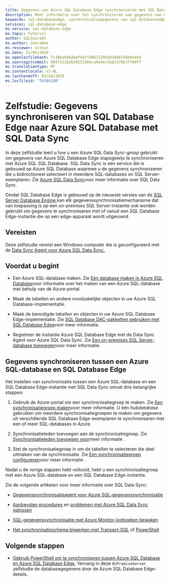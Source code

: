 ```yaml
---
title: Gegevens van Azure SQL Database Edge synchroniseren met SQL Data Sync | Microsoft Documenten
description: Meer informatie over het synchroniseren van gegevens van Azure SQL Database Edge met Azure SQL Data Sync
keywords: sql-databaseedge, synchronisatiegegevens van sql-databaseedge, sql-databaseedge-gegevenssynchronisatie
services: sql-database-edge
ms.service: sql-database-edge
ms.topic: tutorial
author: SQLSourabh
ms.author: sourabha
ms.reviewer: sstein
ms.date: 11/04/2019
ms.openlocfilehash: 7c38ba6dbabef4affd8672295a93d46fd4b0e494
ms.sourcegitcommit: 0947111b263015136bca0e6ec5a8c570b3f700ff
ms.translationtype: MT
ms.contentlocale: nl-NL
ms.lasthandoff: 03/24/2020
ms.locfileid: "74384188"
---
```

# <a name="tutorial-sync-data-from-sql-database-edge-to-azure-sql-database-by-using-sql-data-sync"></a>Zelfstudie: Gegevens synchroniseren van SQL Database Edge naar Azure SQL Database met SQL Data Sync

In deze zelfstudie leert u hoe u een Azure SQL Data *Sync-groep* gebruikt om gegevens van Azure SQL Database Edge stapsgewijs te synchroniseren met Azure SQL SQL Database. SQL Data Sync is een service die is gebouwd op Azure SQL Database waarmee u de gegevens synchroniseren die u bidirectioneel selecteert in meerdere SQL-databases en SQL Server-exemplaren. Zie [Azure SQL Data Sync](../sql-database/sql-database-sync-data.md)voor meer informatie over SQL Data Sync.

Omdat SQL Database Edge is gebouwd op de nieuwste versies van de [SQL Server Database Engine,](/sql/sql-server/sql-server-technical-documentation/)kan elk gegevenssynchronisatiemechanisme dat van toepassing is op een on-premises SQL Server-instantie ook worden gebruikt om gegevens te synchroniseren met of vanuit een SQL Database Edge-instantie die op een edge-apparaat wordt uitgevoerd.

## <a name="prerequisites"></a>Vereisten

Deze zelfstudie vereist een Windows-computer die is geconfigureerd met de [Data Sync Agent voor Azure SQL Data Sync.](../sql-database/sql-database-data-sync-agent.md)

## <a name="before-you-begin"></a>Voordat u begint

* Een Azure SQL-database maken. Zie [Eén database maken in Azure SQL Database](../sql-database/sql-database-single-database-get-started.md?tabs=azure-portal)voor informatie over het maken van een Azure SQL-database met behulp van de Azure-portal.

* Maak de tabellen en andere noodzakelijke objecten in uw Azure SQL Database-implementatie.

* Maak de benodigde tabellen en objecten in uw Azure SQL Database Edge-implementatie. Zie [SQL Database DAC-pakketten gebruiken met SQL Database Edge](stream-analytics.md)voor meer informatie.

* Registreer de instantie Azure SQL Database Edge met de Data Sync Agent voor Azure SQL Data Sync. Zie [Een on-premises SQL Server-database toevoegen](../sql-database/sql-database-get-started-sql-data-sync.md#add-on-prem)voor meer informatie.

## <a name="sync-data-between-an-azure-sql-database-and-sql-database-edge"></a>Gegevens synchroniseren tussen een Azure SQL-database en SQL Database Edge

Het instellen van synchronisatie tussen een Azure SQL-database en een SQL Database Edge-instantie met SQL Data Sync omvat drie belangrijke stappen:  

1. Gebruik de Azure-portal om een synchronisatiegroep te maken. Zie [Een synchronisatiegroep maken](../sql-database/sql-database-get-started-sql-data-sync.md#create-sync-group)voor meer informatie. U één *hubdatabase* gebruiken om meerdere synchronisatiegroepen te maken om gegevens uit verschillende SQL Database Edge-exemplaren te synchroniseren met een of meer SQL-databases in Azure.

2. Synchronisatieleden toevoegen aan de synchronisatiegroep. Zie [Synchronisatieleden toevoegen voor](../sql-database/sql-database-get-started-sql-data-sync.md#add-sync-members)meer informatie .

3. Stel de synchronisatiegroep in om de tabellen te selecteren die deel uitmaken van de synchronisatie. Zie [Een synchronisatiegroep configureren](../sql-database/sql-database-get-started-sql-data-sync.md#add-sync-members)voor meer informatie .

Nadat u de vorige stappen hebt voltooid, hebt u een synchronisatiegroep met een Azure SQL-database en een SQL Database Edge-instantie.

Zie de volgende artikelen voor meer informatie over SQL Data Sync:

* [Gegevenssynchronisatieagent voor Azure SQL-gegevenssynchronisatie](../sql-database/sql-database-data-sync-agent.md)

* [Aanbevolen procedures](../sql-database/sql-database-best-practices-data-sync.md) en [problemen met Azure SQL Data Sync oplossen](../sql-database/sql-database-troubleshoot-data-sync.md)

* [SQL-gegevenssynchronisatie met Azure Monitor-logboeken bewaken](../sql-database/sql-database-sync-monitor-oms.md)

* [Het synchronisatieschema bijwerken met Transact-SQL](../sql-database/sql-database-update-sync-schema.md) of [PowerShell](../sql-database/scripts/sql-database-sync-update-schema.md)

## <a name="next-steps"></a>Volgende stappen

* [Gebruik PowerShell om te synchroniseren tussen Azure SQL Database en Azure SQL Database Edge.](../sql-database/scripts/sql-database-sync-data-between-azure-onprem.md) Vervang in deze `OnPremiseServer` zelfstudie de databasegegevens door de Azure SQL Database Edge-details.

